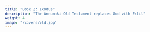 ```yaml
---
title: "Book 2: Exodus"
description: "The Annunaki Old Testament replaces God with Enlil"
weight: 4
image: "/covers/old.jpg"
---
```

